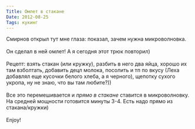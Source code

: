 ```yaml
---
Title: Омлет в стакане
Date: 2012-08-25
Tags: кукинг
---
```


<div class="text">Смирнов открыл тут мне глаза: показал, зачем нужна микроволновка.<br /><br />
Он сделал в ней омлет! А я сегодня этот трюк повторил)<br /><br />
Рецепт: взять стакан (или кружку), разбить в него два яйца, хорошо их там взболтать, добавить децл молока, посолить и тп по вкусу (Леха добавлял еще кусочки белого хлеба, а я черного), щепотку сухого укропа, ну не знаю, что вы там любите?))<br /><br />
Все это перемешивается и <i>прямо в стакане</i> ставится в микроволновку. На средней мощности готовится минуты 3-4. Есть надо прямо из стакана/кружки)<br /><br />
Enjoy!</div>